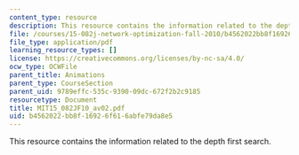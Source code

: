 ```yaml
---
content_type: resource
description: This resource contains the information related to the depth first search.
file: /courses/15-082j-network-optimization-fall-2010/b4562022bb8f16926f616abfe79da8e5_MIT15_082JF10_av02.pdf
file_type: application/pdf
learning_resource_types: []
license: https://creativecommons.org/licenses/by-nc-sa/4.0/
ocw_type: OCWFile
parent_title: Animations
parent_type: CourseSection
parent_uid: 9789effc-535c-9390-09dc-672f2b2c9185
resourcetype: Document
title: MIT15_082JF10_av02.pdf
uid: b4562022-bb8f-1692-6f61-6abfe79da8e5
---
```

This resource contains the information related to the depth first search.